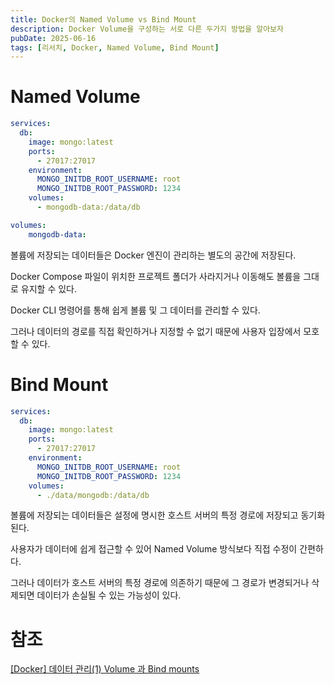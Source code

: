 ```yaml
---
title: Docker의 Named Volume vs Bind Mount
description: Docker Volume을 구성하는 서로 다른 두가지 방법을 알아보자
pubDate: 2025-06-16
tags: [리서치, Docker, Named Volume, Bind Mount]
---
```


# Named Volume

```yaml
services:
  db:
    image: mongo:latest
    ports:
      - 27017:27017
    environment:
      MONGO_INITDB_ROOT_USERNAME: root
      MONGO_INITDB_ROOT_PASSWORD: 1234
    volumes:
      - mongodb-data:/data/db

volumes:
	mongodb-data:
```

볼륨에 저장되는 데이터들은 Docker 엔진이 관리하는 별도의 공간에 저장된다.

Docker Compose 파일이 위치한 프로젝트 폴더가 사라지거나 이동해도 볼륨을 그대로 유지할 수 있다.

Docker CLI 명령어를 통해 쉽게 볼륨 및 그 데이터를 관리할 수 있다.

그러나 데이터의 경로를 직접 확인하거나 지정할 수 없기 때문에 사용자 입장에서 모호할 수 있다.

# Bind Mount

```yaml
services:
  db:
    image: mongo:latest
    ports:
      - 27017:27017
    environment:
      MONGO_INITDB_ROOT_USERNAME: root
      MONGO_INITDB_ROOT_PASSWORD: 1234
    volumes:
      - ./data/mongodb:/data/db
```

볼륨에 저장되는 데이터들은 설정에 명시한 호스트 서버의 특정 경로에 저장되고 동기화된다.

사용자가 데이터에 쉽게 접근할 수 있어 Named Volume 방식보다 직접 수정이 간편하다.

그러나 데이터가 호스트 서버의 특정 경로에 의존하기 때문에 그 경로가 변경되거나 삭제되면 데이터가 손실될 수 있는 가능성이 있다.

# 참조

[[Docker] 데이터 관리(1) Volume 과 Bind mounts](https://velog.io/@haeny01/Docker-%EB%8D%B0%EC%9D%B4%ED%84%B0-%EA%B4%80%EB%A6%AC1-Volume-%EA%B3%BC-Bind-mounts)